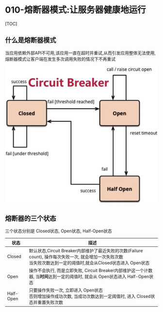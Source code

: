 # 010-熔断器模式:让服务器健康地运行

[TOC]

## 什么是熔断器模式

当应用依赖外部API不可用,该应用一直在超时并重试,从而引发应用整体无法使用, 熔断器模式让客户端在发生多次调用失败的情况下不再重试

<img src="../../../../assets/image-20210217201035967.png" alt="image-20210217201035967" />

## 熔断器的三个状态

三个状态分别是 Closed状态, Open状态, Half-Open状态

| 状态      | 描述                                                         |
| --------- | ------------------------------------------------------------ |
| Closed    | 默认状态,Circuit Breaker内部维护了最近失败的次数(Failure count), 操作每次失败一次, 就会增加一次失败次数<br />当失败次数达到一定的阈值时,就会从Closed状态进入 Open状态 |
| Open      | 操作不会执行, 而是立即失败, Circuit Breaker内部维护这一个计数器, 当**时间**达到一定的阈值时, 就会从 Open状态进入 Half-Open状态 |
| Half-Open | 只要操作失败一次, 立即进入 Open状态 <br />否则增加操作成功次数, 当成功次数达到一定阈值时, 进入 Closed状态并重置失败次数 |

